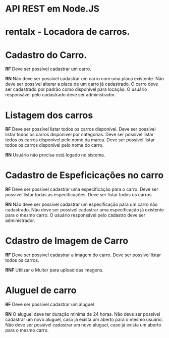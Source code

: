 # API REST em Node.JS
# rentalx - Locadora de carros.






# Cadastro do Carro.
**RF**
Deve ser possível cadastrar um carro.

**RN**
Não deve ser possível cadastrar um carro com uma placa existente.
Não deve ser possível alterar a placa de um carro já cadastrado.
O carro deve ser cadastrado por padrão como disponível para locação.
O usuário responsável pelo cadastrado deve ser administrador.


# Listagem dos carros
**RF**
Deve ser possível listar todos os carros disponível.
Deve ser possível listar todos os carros disponível por categorias.
Deve ser possível listar todos os carros disponível pelo nome da marca.
Deve ser possível listar todos os carros disponível pelo nome do carro.

**RN**
Usuário não precisa está logado no sistema.

# Cadastro de Espeficicações no carro
**RF**
Deve ser possível cadastrar uma especificação para o carro.
Deve ser possível listar todas as especificações.
Deve ser listar todos os carros.

**RN**
Não deve ser possivel cadastrar um especificação para um carro não cadastrado.
Não deve ser possível cadastrar uma especificação já existente para o mesmo carro.
O usuário responsável pelo cadastro deve ser administrador.


# Cdastro de Imagem de Carro
**RF**
Deve ser possivel cadastrar a imagem do carro.
Deve ser possível listar todos os carros.

**RNF**
Utilizar o Multer para upload das imagens.

# Aluguel de carro

**RF**
Deve ser possível cadastrar um aluguel

**RN**
O aluguel deve ter duração minima de 24 horas.
Não deve ser possível cadastrar um novo aluguel, caso já exista um aberto para o mesmo usuário. 
Não deve ser possível cadastrar um novo aluguel, caso já exista um aberto para o mesmo carro.